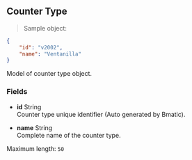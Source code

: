 
## Counter Type

> Sample object:

```json
{
    "id": "v2002",
    "name": "Ventanilla"
}
```

Model of counter type object.

### Fields

* **id** <span class="param-type">String</span><br>
Counter type unique identifier (Auto generated by Bmatic).

* **name** <span class="param-type">String</span><br>
Complete name of the counter type.
<p>
    <span class="param-condition">Maximum length:</span> <code>50</code>
</p>
